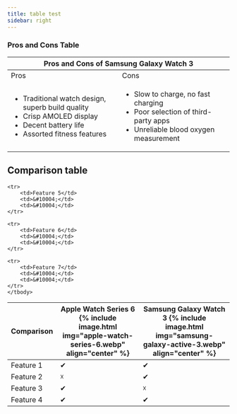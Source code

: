 ```yaml
---
title: table test
sidebar: right
---
```


### Pros and Cons Table
<div>
 <table>
   <tr>
     <th colspan = "4" class = "top">
       Pros and Cons of Samsung Galaxy Watch 3
     </th>
   </tr>
   <colgroup>
   <col span="1" style="width: 50%;">
   <col span="1" style="width: 50%;">
   </colgroup>
   <tbody>
   <tr>
     <td class = "left">
       Pros
     </td>
     <td class = "cons-blue r-bor">
       Cons
     </td>
   </tr>
   <tr>
     <td class = "content-left">
      <ul id="protick">
        <li>Traditional watch design, superb build quality</li>
        <li>Crisp AMOLED display</li>
        <li>Decent battery life</li>
        <li>Assorted fitness features</li>
      </ul>
     </td>
     <td class = "content-right r-bor">
      <ul id="consx">
        <li>Slow to charge, no fast charging</li>
        <li>Poor selection of third-party apps</li>
        <li>Unreliable blood oxygen measurement</li>
      </ul>
     </td>
   </tr>
   </tbody>
 </table>
 </div>


## Comparison table

 <table>
 	<thead>
 	<tr>
 		<th class="left">Comparison</th>
 		<th class="middle"><b>Apple Watch Series 6</b>
    {% include image.html img="apple-watch-series-6.webp" align="center" %}</th>
 		<th><b>Samsung Galaxy Watch 3</b>
    {% include image.html img="samsung-galaxy-active-3.webp" align="center" %}</th>
 	</tr>
 	</thead>
 	<tbody>
 	<tr>
 		<td>Feature 1</td>
 		<td class="check">&#10004;</td>
 		<td class="check">&#10004;</td>
 	</tr>

  <tr>
 		<td>Feature 2</td>
 		<td class="wrong">&#9747;</td>
 		<td>&#10004;</td>
 	</tr>

  <tr>
     <td>Feature 3</td>
     <td>&#10004;</td>
     <td>&#9747;</td>
   </tr>

   <tr>
  		<td>Feature 4</td>
  		<td>&#10004;</td>
  		<td>&#10004;</td>
  	</tr>

    <tr>
   		<td>Feature 5</td>
   		<td>&#10004;</td>
   		<td>&#10004;</td>
   	</tr>

    <tr>
   		<td>Feature 6</td>
   		<td>&#10004;</td>
   		<td>&#10004;</td>
   	</tr>

    <tr>
   		<td>Feature 7</td>
   		<td>&#10004;</td>
   		<td>&#10004;</td>
   	</tr>
 	</tbody>
 </table>
